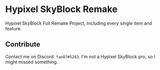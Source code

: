 # Hypixel SkyBlock Remake

Hypixel SkyBlock Full Remake Project, Including every single item and feature.

## Contribute

Contact me on Discord: `fan87#5283`. I'm not a Hypixel SkyBlock pro, so I might missed something.
